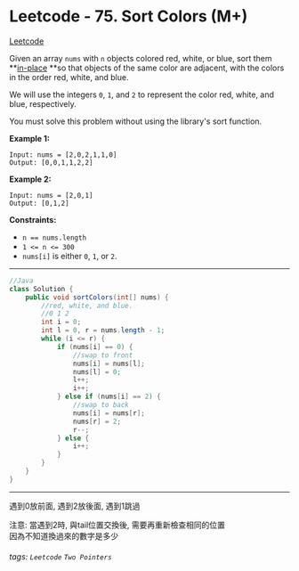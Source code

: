 # Leetcode - 75. Sort Colors (M+)
[Leetcode](https://leetcode.com/problems/sort-colors/)

Given an array `nums` with `n` objects colored red, white, or blue, sort them **[in-place](https://en.wikipedia.org/wiki/In-place_algorithm) **so that objects of the same color are adjacent, with the colors in the order red, white, and blue.

We will use the integers `0`, `1`, and `2` to represent the color red, white, and blue, respectively.

You must solve this problem without using the library's sort function.

**Example 1:**
```
Input: nums = [2,0,2,1,1,0]
Output: [0,0,1,1,2,2]
```
**Example 2:**

```
Input: nums = [2,0,1]
Output: [0,1,2]
```


**Constraints:**

-   `n == nums.length`
-   `1 <= n <= 300`
-   `nums[i]` is either `0`, `1`, or `2`.

---
```java
//Java  
class Solution {  
    public void sortColors(int[] nums) {  
        //red, white, and blue.  
        //0 1 2  
        int i = 0;  
        int l = 0, r = nums.length - 1;  
        while (i <= r) {  
            if (nums[i] == 0) {  
                //swap to front  
                nums[i] = nums[l];  
                nums[l] = 0;  
                l++;  
                i++;  
            } else if (nums[i] == 2) {  
                //swap to back  
                nums[i] = nums[r];  
                nums[r] = 2;  
                r--;  
            } else {  
                i++;  
            }  
        }  
    }  
}
```
---

遇到0放前面, 遇到2放後面, 遇到1跳過

注意: 當遇到2時, 與tail位置交換後, 需要再重新檢查相同的位置  
因為不知道換過來的數字是多少




###### tags: `Leetcode` `Two Pointers`